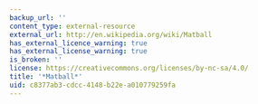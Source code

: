 ```yaml
---
backup_url: ''
content_type: external-resource
external_url: http://en.wikipedia.org/wiki/Matball
has_external_licence_warning: true
has_external_license_warning: true
is_broken: ''
license: https://creativecommons.org/licenses/by-nc-sa/4.0/
title: '*Matball*'
uid: c8377ab3-cdcc-4148-b22e-a010779259fa
---
```

